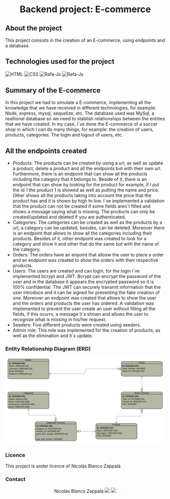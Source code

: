<h1 align="center">Backend project: E-commerce</h1>

## About the project

This project consists in the creation of an E-commerce, using endpoints and a database.

## Technologies used for the project

<img align="center" alt="HTML" height="50" width="150" src="https://upload.wikimedia.org/wikipedia/commons/thumb/d/d9/Node.js_logo.svg/1200px-Node.js_logo.svg.png">   <img align="center" alt="CSS" height="50" width="150" src="https://miro.medium.com/v2/resize:fit:1400/1*i2fRBk3GsYLeUk_Rh7AzHw.png">   <img align="center" alt="Rafa-Js" height="50" width="150" src="https://i.blogs.es/91493f/sequelize/1366_2000.png">   <img align="center" alt="Rafa-Js" height="50" width="150" src="https://hoplasoftware.com/wp-content/uploads/2021/07/1024px-MySQL.ff87215b43fd7292af172e2a5d9b844217262571.png">

## Summary of the E-commerce

In this project we had to simulate a E-commerce, implementing all the knowledge that we have received in different technologies, for example: Node, express, mysql, sequelize, etc. The database used was MySql, a realtional database so we need to stablish relationships between the entities that we have created.
In my case, I´ve done the E-commerce of a soccer shop in which I can do many things, for example: the creation of users, products, categories. The login and logout of users, etc.

## All the endpoints created

<ul>
    <li>
    Products: The products can be created by using a url, as well as update a product, delete a product and all the endpoints but with their own url. Furthermore, there is an endpoint that can show all the products including the category that it belongs to. 
    Beside of it, there is an endpoint that can show by looking for the product for example, if I put the id 1 the product 1 is showed as well as putting the name and price. Other shows all the products taking into account the price that the product has and it is shown by high to low. 
    I´ve implemented a validation that the product can not be created if some fields aren´t filled and shows a message saying what is missing. The products can only be created/updated and deleted if you are authenticated.
    </li>
    <li>
    Categories: The categories can be created as well as the products by a url, a category can be updated, besides, can be deleted. Moreover there is an endpoint that allows to show all the categories including their products. Besides of it, other endpoint was created to look for a category and show it and other that do the same but with the name of the category.
    </li>
    <li>
    Orders: The orders have an enpoint that allosw the user to place a order and an endpoint was created to show the orders with their respective products.
    </li>
    <li>
    Users: The users are created and can login, for the login I´ve implemented bcrypt and JWT. Bcrypt can encrypt the password of the user and in the database it appears the encrypted password so it is 100% confidential. 
    The JWT can securely transmit information that the user introduce and it can be signed for preventing the fake creation of one. Moreover an endpoint was created that allows to show the user and the orders and products the user has ordered. 
    A validation was implemented to prevent the user create an user without filling all the fields, if this ocurrs, a message it´s shown and allows the user to recognize what is missing in his/her request.
    </li>
    <li>
    Seeders: Five different products were created using seeders.
    </li>
    <li>
    Admin role: This role was implemented for the creation of products, as well as the elimination and it´s update.
    </li>
</ul>

### Entity Relationship Diagram (ERD)

![foto](./ERD/ERD.png)

### Licence

This project is under licence of Nicolás Blanco Zappalá

### Contact

<p display="flex" align="center" justify-content="center">
 Nicolás Blanco Zappalá
<a href = "nblancozappala@gmail.com"><img src="https://img.shields.io/badge/-Gmail-%23333?style=for-the-badge&logo=gmail&logoColor=white" target="_blank"></a>
    <a href="https://www.linkedin.com/in/nblancoz" target="_blank"><img src="https://img.shields.io/badge/-LinkedIn-%230077B5?style=for-the-badge&logo=linkedin&logoColor=white" target="_blank"></a> 
</p>